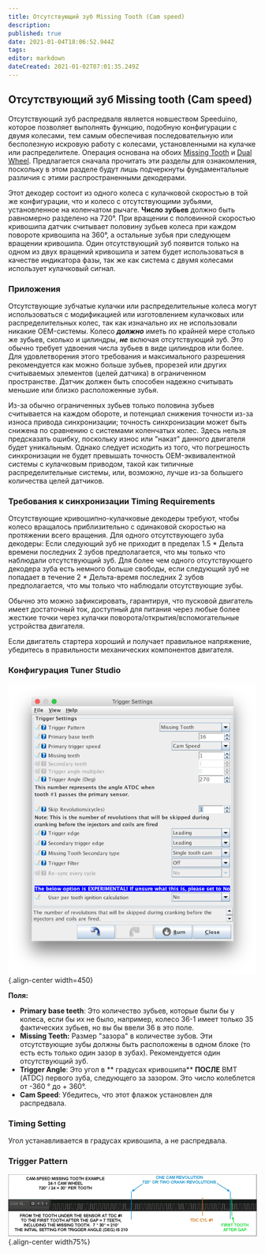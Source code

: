 ```yaml
---
title: Отсутствующий зуб Missing Tooth (Cam speed)
description: 
published: true
date: 2021-01-04T18:06:52.944Z
tags: 
editor: markdown
dateCreated: 2021-01-02T07:01:35.249Z
---
```


## Отсутствующий зуб Missing tooth (Cam speed)
Отсутствующий зуб распредвалв является новшеством Speeduino, которое позволяет выполнять функцию, подобную конфигурации с двумя колесами, тем самым обеспечивая последовательную или бесполезную искровую работу с колесами, установленными на кулачке или распределителе. Операция основана на обоих [Missing Tooth](/decoders/Missing_Tooth "wikilink") и [Dual Wheel](/decoders/Dual_Wheel "wikilink"). Предлагается сначала прочитать эти разделы для ознакомления, поскольку в этом разделе будут лишь подчеркнуты фундаментальные различия с этими распространенными декодерами.

Этот декодер состоит из одного колеса с кулачковой скоростью в той же конфигурации, что и колесо с отсутствующими зубьями, установленное на коленчатом рычаге. **Число зубьев** должно быть равномерно разделено на 720°. При вращении с половинной скоростью кривошипа датчик считывает половину зубьев колеса при каждом повороте кривошипа на 360°, а остальные зубья при следующем вращении кривошипа. Один отсутствующий зуб появится только на одном из двух вращений кривошипа и затем будет использоваться в качестве индикатора фазы, так же как система с двумя колесами использует кулачковый сигнал.

### Приложения

Отсутствующие зубчатые кулачки или распределительные колеса могут использоваться с модификацией или изготовлением кулачковых или распределительных колес, так как изначально их не использовали никакие OEM-системы. Колесо ***должно*** иметь по крайней мере столько же зубьев, сколько и цилиндры, ***не*** включая отсутствующий зуб. Это обычно требует удвоения числа зубьев в виде цилиндров или более. Для удовлетворения этого требования и максимального разрешения рекомендуется как можно больше зубьев, прорезей или других считываемых элементов (целей датчика) в ограниченном пространстве. Датчик должен быть способен надежно считывать меньшие или близко расположенные зубья.

Из-за обычно ограниченных зубьев только половина зубьев считывается на каждом обороте, и потенциал снижения точности из-за износа привода синхронизации; точность синхронизации может быть снижена по сравнению с системами коленчатых колес. Здесь нельзя предсказать ошибку, поскольку износ или "накат" данного двигателя будет уникальным. Однако следует исходить из того, что погрешность синхронизации не будет превышать точность OEM-эквивалентной системы с кулачковым приводом, такой как типичные распределительные системы, или, возможно, лучше из-за большего количества целей датчиков.


### Требования к синхронизации Timing Requirements

Отсутствующие кривошипно-кулачковые декодеры требуют, чтобы колесо вращалось приблизительно с одинаковой скоростью на протяжении всего вращения. Для одного отсутствующего зуба декодеры: Если следующий зуб не приходит в пределах 1.5 * Дельта времени последних 2 зубов предполагается, что мы только что наблюдали отсутствующий зуб. Для более чем одного отсутствующего декодера зуба есть немного больше свободы, если следующий зуб не попадает в течение 2 * Дельта-время последних 2 зубов предполагается, что мы только что наблюдали отсутствующие зубы.

Обычно это можно зафиксировать, гарантируя, что пусковой двигатель имеет достаточный ток, доступный для питания через любые более жесткие точки через кулачки поворота/открытия/вспомогательные устройства двигателя. 

Если двигатель стартера хороший и получает правильное напряжение, убедитесь в правильности механических компонентов двигателя.



### Конфигурация Tuner Studio
![missingtooth_cam_triggerconfig.png](/img/decoders/missingtooth_cam_triggerconfig.png){.align-center width=450}

**Поля:**
- **Primary base teeth**: Это количество зубьев, которые были бы у колеса, если бы их не было, например, колесо 36-1 имеет только 35 фактических зубьев, но вы бы ввели 36 в это поле.
- **Missing Teeth:** Размер "зазора" в количестве зубов. Эти отсутствующие зубы должны быть расположены в одном блоке (то есть есть только один зазор в зубах). Рекомендуется один отсутствующий зуб.
- **Trigger Angle**: Это угол в ** градусах кривошипа** **ПОСЛЕ** ВМТ (ATDC) первого зуба, следующего за зазором. Это число колеблется от -360 ° до + 360°.
- **Cam Speed**: Убедитесь, что этот флажок установлен для распредвала.

### Timing Setting

Угол устанавливается в градусах кривошипа, а не распредвала.

### Trigger Pattern

![missingtooth_cam_trace.jpg](/img/decoders/missingtooth_cam_trace.jpg){.align-center width75%}
